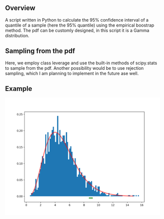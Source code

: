 ## Overview
A script written in Python to calculate the 95% confidence interval of a quantile of a sample (here the 95% quantile) using the empirical boostrap method.
The pdf can be customly designed, in this script it is a Gamma distribution.

## Sampling from the pdf
Here, we employ class leverage and use the built-in methods of scipy.stats to sample from the pdf.
Another possibility would be to use rejection sampling, which I am planning to implement in the future ase well.

## Example
![PDF in red, sampled distribution in blue, and the 95% confidence interval of the 95% quantile in green.](/CI1.png)
